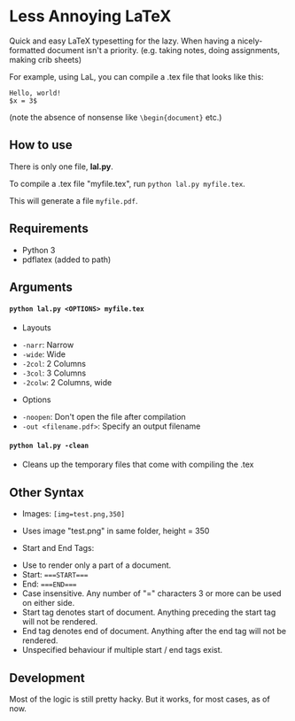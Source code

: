 Less Annoying LaTeX
=========
Quick and easy LaTeX typesetting for the lazy. When having a nicely-formatted document isn't a priority. (e.g. taking notes, doing assignments, making crib sheets)

For example, using LaL, you can compile a .tex file that looks like this:
```
Hello, world!
$x = 3$
```
(note the absence of nonsense like `\begin{document}` etc.)

How to use
---------
There is only one file, **lal.py**.

To compile a .tex file "myfile.tex", run `python lal.py myfile.tex`.

This will generate a file `myfile.pdf`.

Requirements
---------
* Python 3
* pdflatex (added to path)

Arguments
---------
#### `python lal.py <OPTIONS> myfile.tex`
* Layouts
 - `-narr`: Narrow
 - `-wide`: Wide
 - `-2col`: 2 Columns
 - `-3col`: 3 Columns
 - `-2colw`: 2 Columns, wide

* Options
 - `-noopen`: Don't open the file after compilation
 - `-out <filename.pdf>`: Specify an output filename

#### `python lal.py -clean`
 - Cleans up the temporary files that come with compiling the .tex

Other Syntax
---------
* Images: `[img=test.png,350]`
 - Uses image "test.png" in same folder, height = 350
 
* Start and End Tags:
 - Use to render only a part of a document.
 - Start: `===START===`
 - End: `===END===`
 - Case insensitive. Any number of "=" characters 3 or more can be used on either side.
 - Start tag denotes start of document. Anything preceding the start tag will not be rendered.
 - End tag denotes end of document. Anything after the end tag will not be rendered.
 - Unspecified behaviour if multiple start / end tags exist.

Development
--------
Most of the logic is still pretty hacky. But it works, for most cases, as of now.
